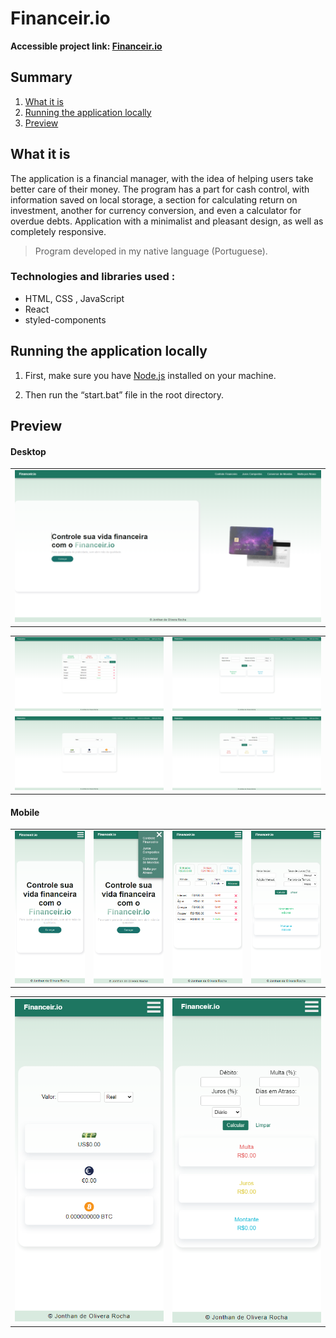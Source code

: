 # Financeir.io

**Accessible project link: <a href="https://financeir-io.vercel.app/">Financeir.io</a>**

## Summary

1. [What it is](#what-it-is)
2. [Running the application locally](#running-the-application-locally)
3. [Preview](#preview)

## What it is

The application is a financial manager, with the idea of ​​helping users take better care of their money. The program has a part for cash control, with information saved on local storage, a section for calculating return on investment, another for currency conversion, and even a calculator for overdue debts. Application with a minimalist and pleasant design, as well as completely responsive.

> Program developed in my native language (Portuguese).

### Technologies and libraries used :

- HTML, CSS , JavaScript
- React
- styled-components

## Running the application locally

1. First, make sure you have <a href="https://nodejs.org/en">Node.js</a> installed on your machine.

2. Then run the “start.bat” file in the root directory.

## Preview

#### Desktop

<table width="100%">
<tr>
<td width="100%">
<img src="./SAMPLE/SAMPLE1.png/">
</td> 
</tr>
</table>

<table width="100%"> 
<tr>
<td width="50%">
<img src="./SAMPLE/SAMPLE2.png/">
</td> 
<td width="50%">
<img src="./SAMPLE/SAMPLE3.png/">
</td> 
</tr>
<tr>
<td width="50%">
<img src="./SAMPLE/SAMPLE4.png/">
</td> 
<td width="50%">
<img src="./SAMPLE/SAMPLE5.png/">
</td> 
</tr>
</table>

#### Mobile

<table width="100%"> 
<tr>
<td width="25%">
<img src="./SAMPLE/SAMPLE6.png/">
</td> 
<td width="25%">
<img src="./SAMPLE/SAMPLE7.png/">
</td> 
<td width="25%">
<img src="./SAMPLE/SAMPLE8.png/">
</td> 
<td width="25%">
<img src="./SAMPLE/SAMPLE9.png/">
</td> 
</tr>
</table>

<table width="100%"> 
<tr>
<td width="50%">
<img src="./SAMPLE/SAMPLE10.png/">
</td> 
<td width="50%">
<img src="./SAMPLE/SAMPLE11.png/">
</td> 
</tr>
</table>

